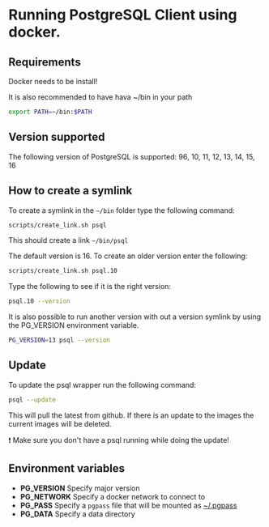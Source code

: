 # Running PostgreSQL Client using docker.

## Requirements

Docker needs to be install!

It is also recommended to have hava ~/bin in your path

```sh
export PATH=~/bin:$PATH
```

## Version supported

The following version of PostgreSQL is supported: 96, 10, 11, 12, 13, 14, 15, 16

## How to create a symlink

To create a symlink in the `~/bin` folder type the following command:

```sh
scripts/create_link.sh psql
```

This should create a link `~/bin/psql`

The default version is 16. To create an older version enter the following:

```sh
scripts/create_link.sh psql.10
```

Type the following to see if it is the right version:

```sh
psql.10 --version
```

It is also possible to run another version with out a version symlink by using the PG_VERSION environment variable.

```sh
PG_VERSION=13 psql --version
```

## Update

To update the psql wrapper run the following command:

```sh
psql --update
```

This will pull the latest from github. If there is an update to the images the current images will be deleted.

:exclamation: Make sure you don't have a psql running while doing the update!

## Environment variables

- **PG_VERSION** Specify major version
- **PG_NETWORK** Specify a docker network to connect to
- **PG_PASS** Specify a `pgpass` file that will be mounted as [~/.pgpass](~/.pgass.md)
- **PG_DATA** Specify a data directory
